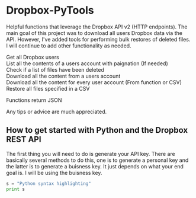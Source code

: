 # Dropbox-PyTools
Helpful functions that leverage the Dropbox API v2 (HTTP endpoints). The main goal of this project was 
to download all users Dropbox data via the API. However, I've added tools for performing bulk restores
of deleted files. I will continue to add other functionality as needed.

  Get all Dropbox users  
  List all the contents of a users account with paignation (If needed)  
  Check if a list of files have been deleted  
  Download all the content from a users account  
  Download all the content for every user account (From function or CSV)  
  Restore all files specified in a CSV  
  
  Functions return JSON  
  
  Any tips or advice are much appreciated.  

## How to get started with Python and the Dropbox REST API

The first thing you will need to do is generate your API key. There are basically several methods to do this, one is to generate a personal key and the latter is to generate a buisness key. It just depends on what your end goal is. I will be using the buisness key.

```python
s = "Python syntax highlighting"
print s
```